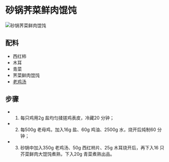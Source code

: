 # 砂锅荠菜鲜肉馄饨

![砂锅荠菜鲜肉馄饨](../images/砂锅荠菜鲜肉馄饨.png)


## 配料

- 西红柿
- 木耳
- 青菜
- 荠菜鲜肉馄饨
- [老鸡汤](/汤/老鸡汤.md)

## 步骤

- 1. 每只鸡用2g 盐均匀揉搓鸡表皮，冷藏20 分钟；
- 2. 每500g 老母鸡，加入16g 盐、60g 鸡油、2500g 水，烧开后炖制60 分钟；
- 3. 砂锅中加入350g 老鸡汤、50g 西红柿片、25g 木耳烧开后，再下入16 只芥菜鲜肉大馄饨煮熟，下入20g 青菜煮熟出品。
